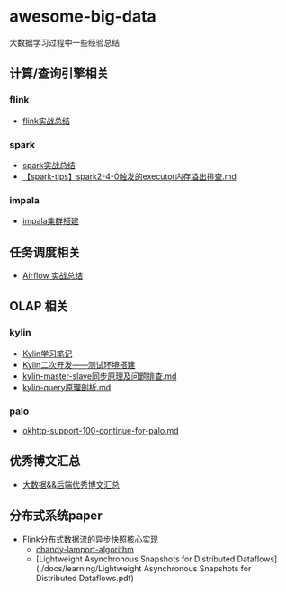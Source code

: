 # awesome-big-data
大数据学习过程中一些经验总结

## 计算/查询引擎相关

### flink
- [flink实战总结](./docs/engine/Flink实战总结.pdf)

### spark
- [spark实战总结](./docs/engine/Spark学习笔记.md)
- [【spark-tips】spark2-4-0触发的executor内存溢出排查.md](./docs/engine/【spark-tips】spark2-4-0触发的executor内存溢出排查.md)

### impala
- [impala集群搭建](./docs/engine/impala集群搭建.md)

## 任务调度相关

- [Airflow 实战总结](./docs/scheduler/airflow实战总结.md)

## OLAP 相关

### kylin
- [Kylin学习笔记](./docs/olap/Kylin学习笔记.md)
- [Kylin二次开发——测试环境搭建](./docs/olap/Kylin学习笔记.md)
- [kylin-master-slave同步原理及问题排查.md](./docs/olap/kylin-master-slave同步原理及问题排查.md)
- [kylin-query原理剖析.md](./docs/olap/kylin-query原理剖析.md)

### palo
- [okhttp-support-100-continue-for-palo.md](./docs/olap/okhttp-support-100-continue-for-palo.md)


## 优秀博文汇总
- [大数据&&后端优秀博文汇总](./docs/learning/优秀博文汇总.pdf)

## 分布式系统paper

- Flink分布式数据流的异步快照核心实现
	- [chandy-lamport-algorithm](./docs/learning/chandy-lamport-algorithm.pdf)
	- [Lightweight Asynchronous Snapshots for Distributed Dataflows](./docs/learning/Lightweight Asynchronous Snapshots for Distributed Dataflows.pdf)